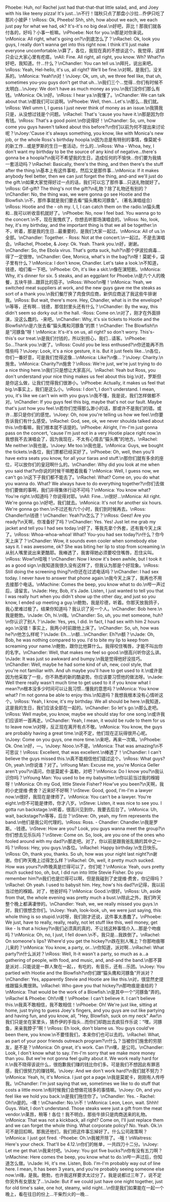 Phoebe: Huh, no! Rachel just had that-that-that little salad, and, and Joey with his like teeny pizza! It's just...\n不行！瑞秋只点了那盘小沙拉…乔伊只吃了那片小披萨！\nRoss: Ok, Pheebs! Shh, shh, how about we each, we each just pay for what we had, ok? It's-it's no big deal.\n好吧，菲比！那我们就各付各的，好吗？小事一桩嘛。\nPhoebe: Not for you.\n那是对你来说。\nMonica: All right, what's going on?\n到底怎么了？\nRachel: Ok, look you guys, I really don't wanna get into this right now. I think it'll just make everyone uncomfortable.\n算了，各位，我现在真的不想谈这个。我觉得，这样只会让大家心里有疙瘩。\nAll: Fine. All right, all right, you know. Wh? What?\n好吧，我知道。什...什么？\nChandler: You can tell us.\n拜托，说出来吧。\nRoss: Yeah, Hel-hello, it's us, all right? We'll be fine.\n对啊，是我们，没关系的。\nMonica: Yeah!\n对！\nJoey: Ok, um, uh, we three feel like, that uh, sometimes you-you guys don't get that uh...\n我们三个…觉得…你们有时候不太明白…\nJoey: We don't have as much money as you.\n我们没你们那么有钱。\nMonica: Ok.\n好。\nRoss: I hear ya.\n我懂了。\nChandler: We can talk about that.\n那我们可以谈啊。\nPhoebe: Well, then...Let's.\n那么…我们就。\nRoss: Well umm I, I guess I just never think of money as an issue.\n我猜我只是，从没想过钱是个问题。\nRachel: That's 'cause you have it.\n那是因为你有钱。\nRoss: That's a good point.\n你说得好！\nChandler: So, um, how come you guys haven't talked about this before?\n你们以前为何不提出来讨论呢？\nJoey:'Cause it's always something, you know, like with Monica's new job, or the whole Ross's birthday hoopla.\n因为总是有特别的事情，像莫妮卡的新工作…或是罗斯的生日一套活动，什么的…\nRoss: Wha - Whoa, hey, I don't want my birthday to be the source of any kind of negative...there's gonna be a hoopla?\n我可不希望我的生日，造成任何的不愉快…你们要为我搞一套活动吗？\nRachel: Basically, there's the thing, and then there's the stuff after the thing.\n基本上有这件事啦，然后又是那件事…\nMonica: If it makes anybody feel better, then we can just forget the thing, and-and we'll just do the gift.\n如果大家觉得好过一点的话，我们可以忘了那件事…只送礼物就好了。\nRoss: Gif-gift? The thing's not the gift?\n礼物？除了礼物还有别的？\nChandler: No, the thing was, we were gonna go see Hootie and the Blowfish.\n不，那件事就是我们要去看“猫头鹰和河豚鱼”。（著名演唱组合）\nRoss: Hootie and the - oh my. I, I, I can catch them on the radio.\n猫头鹰和…我可以听收音机就好了。\nPhoebe: No, now I feel bad. You wanna go to the concert.\n不，现在我愧疚了，你想去听那场演唱会的。\nRoss: No, look, hey, it's my birthday, and the important thing is that we all be together.\n不，听着，那是我的生日…最重要的，是我们大家一起过。\nMonica: All of us.\n全部。\nChandler: Together. - Ross: Not at the concert.\n一起过。不是去演唱会。\nRachel, Phoebe, & Joey: Ok. Yeah. Thank you.\n好，谢谢。\nChandler: So, the Ebola virus. That's gotta suck, huh?\n那个伊波拉病毒…得了一定很惨。\nChandler: Gee, Monica, what's in the bag?\n呀！莫妮卡，袋子里有什么？\nMonica: I don't know, Chandler. Let's take a look.\n不知道，钱德，咱们看一下吧。\nPhoebe: Oh, it's like a skit.\n像在演短剧。\nMonica: Why, it's dinner for six. 5 steaks, and an eggplant for Phoebe.\n是六个人的晚餐，五块牛排…跟菲比的茄子。\nRoss: Whoo!\n喔！\nMonica: Yeah, we switched meat suppliers at work, and the new guys gave me the steaks as sort of a thank you.\n我们餐厅换了肉食供应商，新供应商送了我这些牛排谢我。\nRoss: But wait, there's more. Hey, Chandler, what is in the envelope?\n等等，还有啊… 钱德，那信封里头还有什么？\nChandler: By the way, this didn't seem so dorky out in the hall. -Ross: Come on.\n对了，刚才在外面排演，没这么蠢的。-来吧。\nChandler: Why, it's six tickets to Hootie and the Blowfish!\n是六张去看“猫头鹰和河豚鱼”的票！\nChandler: The Blowfish!\n是“河豚鱼”呀！\nMonica: It's-it's on us, all right? so don't worry. This's-this's our treat.\n是我们付钱的，所以别担心，我们…请客。\nPhoebe: So...Thank you.\n谢了。\nRoss: Could you be less enthused?\n你还能再不热情些吗？\nJoey: Look, it's a nice gesture, it is. But it just feels like...\n各位，你们一番好意，可是我们觉得这像…\nMonica: Like?\n像…？\nJoey: Charity.\n施舍。\nMonica: Charity?\n施舍？\nRoss: We're just, we're just trying to do a nice thing here.\n我们只是想让大家高兴。\nRachel: Yeah but Ross, you don't understand your nice thing makes us feel about this big.\n对，罗斯但是你这么做，让我们觉得我们很渺小。\nPhoebe: Actually, it makes us feel that big.\n事实上，我们是这么小。\nRoss: I don't, I don't understand. I mean, you, it's like we can't win with you guys.\n我不懂，我是说，我们怎样做都不对。\nChandler: If you guys feel this big, maybe that's not our fault. Maybe that's just how you feel.\n若你们觉得那么渺小的话，那或许不是我们的错。或许…那只是你们的感觉。\nJoey: Oh, now you're telling us how we feel.\n你要告诉我们有什么感受。\nRachel: God, see, ok, we never shoulda talked about this.\n你看嘛，我们根本就不该提的。\nPhoebe: Alright, I'm-I'm just gonna pass on the concert, 'cause I'm just not in a very Hootie place right now.\n我想我不去演唱会了，因为我现在，不太有心情去“猫头鹰”的地方。\nRachel: Me neither.\n我也是。\nJoey: Me too.\n我也是。\nMonica: Guys, we bought the tickets.\n各位，我们票都已经买好了。\nPhoebe: Oh, well, then you'll have extra seats you know, for all your tiaras and stuff.\n那你们就有多余的座位，可以放你们的皇冠啊什么的。\nChandler: Why did you look at me when you said that?\n你说的时候干嘛瞪着我看？\nMonica: Well, I guess now, we can't go.\n这下子我们都不能去了。\nRachel: What? Come on, you do what you wanna do. What? We always have to do everything together?\n你们去做你们要做的事啊，我们非得集体行动不可吗？\nMonica: You know what? You're right.\n知道吗？你说得对耶。\nAll: Fine...\n很好...\nMonica: All right. We're gonna go.\n好吧，我们就去。\nMonica: It's not for another six hours. We're gonna go then.\n不过还有六个小时，我们到时候再去。\nRoss: Chandler!\n钱德！\nChandler: Yeah?\n怎么了？\nRoss: Geez! Are you ready?\n天啊，你准备好了吗？\nChandler: Yes. Yes! Just let me grab my jacket and tell you I had sex today.\n好了，等我先拿个外套，还有我今天上床了。\nRoss: Whoa-whoa-whoa! What? You-you had sex today?\n什么？你今天上床了？\nChandler: Wow, it sounds even cooler when somebody else says it. I was awesome, ok? She was biting her lip to stop from screaming.\n从别人嘴里说出来更酷耶。我棒透了，我害得她必须要咬住嘴唇，忍住尖叫。\nRoss: Wow!\n哇哦！\nChandler: Now I know it's been awhile, but I took it as a good sign.\n我知道我很久没有这样了，但我认为那是个好现象。\nRoss: Still doing the screening thing?\n你还在过滤电话吗？\nChandler: I had sex today. I never have to answer that phone again.\n我今天上床了，我再也不用去接那个电话。\nMachine: Comes the beep, you know what to do.\n哔一声过后，请留言。\nJade: Hey, Bob, it's Jade. Listen, I just wanted to tell you that I was really hurt when you didn't show up the other day, and just so you know, I ended up meeting a guy.\n鲍勃，我是珍德，听着。你那天放我鸽子，我心里难过极了。结果你知道吗？我认识了另一个人。\nChandler: Bob here.\n我是鲍勃。\nJade: Oh, hi.\n嗨。\nChandler: So, uh, you met someone, huh?\n你认识了别人？\nJade: Yes, yes, I did. In fact, I had sex with him 2 hours ago.\n没错！事实上，我两小时前跟他上床了。\nChandler: So, uh, how was he?\n他怎么样呢？\nJade: Eh....\n额...\nChandler: Eh?\n额？\nJade: Oh, Bob, he was nothing compared to you. I'd to bite my lip to keep from screaming your name.\n鲍勃，跟你比他算什么。我得咬住嘴唇，才能不叫出你的名字。\nChandler: Well, that makes me feel so good.\n很高兴听你这么讲。\nJade: It was just so awkward and bumpy.\n我是觉得他好没技巧。\nChandler: Well, maybe he had some kind of uh, new, cool style, that you're not familiar with. And uh maybe you'll have to get used to it.\n或许是因为他采取了一些，你不熟悉的新的酷姿势。你应该要习惯他的做法呀。\nJade: Well there really wasn't much time to get used to it if you know what I mean?\n根本没多少时间可以让我习惯…懂我的意思吗？\nMonica: You know what? I'm not gonna be able to enjoy this.\n知道吗？我想我根本没有心情听这个。\nRoss: Yeah, I know, it's my birthday. We all should be here.\n我知道，这是我的生日，我们应该全部在一起的。\nChandler: So let's go.\n那么走吧。\nRoss: Well maybe, you know, maybe we should stay for one song.\n或许我们应该听一首再走。\nChandler: Yeah, I mean, it would be rude to them for us to leave now.\n对呀，反正现在离开有点不敬。\nMonica: You know, the guys are probably having a great time.\n说不定，他们现在正玩得很开心呢。\nJoey: Come on you guys, one more time.\n来吧，再来一次嘛。\nPhoebe: Ok. One.\n好，—。\nJoey: Nooo.\n不是。\nMonica: That was amazing!\n不可思议！\nRoss: Excellent, that was excellent.\n棒透了！\nChandler: I can't believe the guys missed this.\n真不能相信他们错过这个。\nRoss: What guys? Oh, yeah.\n你说谁？对了。\nYoung Man: Excuse me, you're Monica Geller aren't you?\n请问，你是莫妮卡·盖勒，对吧？\nMonica: Do I know you?\n我认识你吗？\nYoung Man: You used to be my babysitter.\n你以前当过我的褓姆呀！\nMonica: Oh my God, little Stevie Fisher? How've you been?\n天啊，我的小史提维·费舍？近来好不好啊？\nSteve: Good, good, I'm-I'm a lawyer now.\n很好，我现在是律师了。\nMonica: You can't be a lawyer. You're eight.\n你不可能是律师，你才八岁。\nSteve: Listen, it was nice to see you. I gotta run backstage.\n听着，很高兴见到你，我要去后台了。\nMonica: Uh, wait, backstage?\n等等，后台？\nSteve: Oh, yeah, my firm represents the band.\n他们是我公司代理的。\nRoss: Ross. - Chandler: Chandler.\n我是罗斯。-钱德。\nSteve: How are you? Look, you guys wanna meet the group?\n你们想去见乐队吗？\nSteve: Come on. So, look, are you one of the ones who fooled around with my dad?\n那走吧。对了，你以前是跟我爸乱搞的其中之一吗？\nRoss: Hey, you guys.\n各位。\nRachel: Happy birthday.\n生日快乐。\nRoss: Oh, thank you, thanks. So uh, how was your night last night?\n谢谢。你们昨天晚上过得怎么样？\nRachel: Oh, well, it pretty much sucked. How was yours?\n昨晚真是烂得可以了，你们呢？\nMonica: Yeah, ours pretty much sucked too, oh, but, I did run into little Stevie Fisher. Do you remember him?\n我们也是烂得可以啊，但是我碰到了史提维·费舍，你记得吗？\nRachel: Oh yeah. I used to babysit him. Hey, how's his dad?\n记得，我以前当过他的褓姆。对了，他爸好吗？\nMonica: Good.\n很好。\nRoss: Uh, aside from that, the whole evening was pretty much a bust.\n除此之外，我们昨天整个晚上都满凄惨的。\nChandler: Yeah, we, we really missed you guys.\n对，我们很想念你们。\nJoey: Yeah, look-look, uh, we were just saying, this whole thing is so stupid.\n对呀，我们刚才还说，这件事太愚蠢了。\nPhoebe: We just, have to really, really, really, not let stuff like this, well money, get like - Is that a hickey?\n我们必须真的真的，不让钱这种事情介入…那是个吻痕吗？\nMonica: Oh, no, I just, I fell down.\n不，我只是…我跌倒了。\nRachel: On someone's lips? Where'd you get the hickey?\n跌在别人嘴上？你那吻痕哪儿来的？\nMonica: You know, a party, or...\n你知道，派对啊…\nRachel: What party?\n什么派对？\nRoss: Well, It-it wasn't a party, so much as a...a gathering of people, with food, and music, and, and-and the band.\n那不算是派对…只能说是一群人聚在一起，，有吃的，有音乐，还有…乐团。\nJoey: You partied with Hootie and the Blowfish?\n你们跟“猫头鹰和河豚鱼”开派对？\nChandler: Yes, apparently Stevie and Hootie are like this.\n对，很显然史提维跟猫头鹰很熟。\nRachel: Who gave you that hickey?\n那吻痕是谁给的？\nMonica: That would be the work of a Blowfish.\n是其中一个“河豚鱼”弄的。\nRachel & Phoebe: Oh!\n噢！\nPhoebe: I can't believe it. I can't believe this.\n我真不敢相信，我不敢相信！\nPhoebe: Oh! We're just like, sitting at home, just trying to guess Joey's fingers, and you guys are out like partying and having fun, and you know, all, "Hey, Blowfish, suck on my neck" Aw!\n我们只是坐在家里头，猜乔伊的手指头…而你们却跑出去疯狂作乐说：“嘿，河豚鱼，来亲我脖子”啊！\nRoss: Eh look, don't blame us. You guys could've been there, you know.\n不要怪我们，本来你们也可以去的。\nRachel: What, as part of your poor friends outreach program?\n什么？当被你们施舍的穷朋友，是不是？\nMonica: Oh great, it's work. Can I?\n噢，是公司。\nChandler: Look, I don't know what to say. I'm-I'm sorry that we make more money than you. But we're not gonna feel guilty about it. We work really hard for it.\n我不晓得该说什么，很抱歉我们赚的钱比你们多。可是我们不想因此有罪恶感，我们很努力的赚钱啊。\nJoey: And we don't work hard?\n我们就不努力？\nMonica: Yeah, hi, it's Monica. I just got a page.\n我是莫妮卡，刚刚有人传呼我。\nChandler: I'm just saying that we, sometimes we like to do stuff that costs a little more.\n有时候我们会想做花钱多的事情嘛。\nJoey: Oh, and you feel like we hold you back.\n是我们拖住你了。\nChandler: Yes. - Rachel: Oh!\n是的。-噢！\nChandler: No.\n不！\nMonica: Leon, Leon, wait. Shhh! Guys. Wait, I don't understand. Those steaks were just a gift from the meat vendor.\n莱昂，稍等！各位！我不明白，那些牛排只是肉商送来的礼物。\nMonica: That was not a kickback, all right? Come on, I'll just replace them and we can forget the whole thing. What corporate policy? No. Yeah. Ok.\n可不是回扣啊。那我还他们，我们把这件事忘掉好了。什么公司政策啊？\nMonica: I just got fired. -Phoebe: Oh.\n我被开除了。-哦！\nWaitress: Here's your check. That'll be 4.12.\n你们的帐单，一共四刀十二分。\nJoey: Let me get that.\n我来付吧。\nJoey: You got five bucks?\n你有没有五刀啊？\nMachine: Here comes the beep, you know what to do.\n哔一声过后，你知道怎么做。\nJade: Hi, it's me. Listen, Bob. I'm-I'm probably way out of line here. I mean, It has been 3 years, and you're probably seeing someone else now.\n嗨，是我。鲍勃，也许我这样要求太过分了。我是说都过三年了，说不定你另外有女朋友了…\nJade: But if we could just have one night together, just for old time's sake, one hot, steamy, wild night...\n但是我们如果能在一起一个晚上，看在往日的份上…干柴烈火的一晚…
        